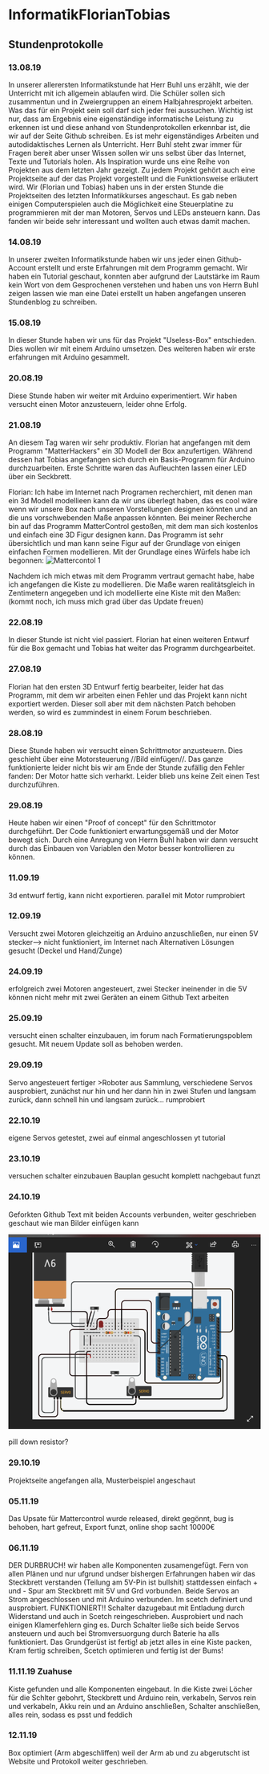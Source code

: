 # InformatikFlorianTobias

## Stundenprotokolle

### 13.08.19
In unserer allerersten Informatikstunde hat Herr Buhl uns erzählt, wie der Unterricht mit ich allgemein ablaufen wird. Die Schüler sollen sich zusammentun und in Zweiergruppen an einem Halbjahresprojekt arbeiten. Was das für ein Projekt sein soll darf sich jeder frei aussuchen. Wichtig ist nur, dass am Ergebnis eine eigenständige informatische Leistung zu erkennen ist und diese anhand von Stundenprotokollen erkennbar ist, die wir auf der Seite Github schreiben. Es ist mehr eigenständiges Arbeiten und autodidaktisches Lernen als Unterricht. Herr Buhl steht zwar immer für Fragen bereit aber unser Wissen sollen wir uns selbst über das Internet, Texte und Tutorials holen.
Als Inspiration wurde uns eine Reihe von Projekten aus dem letzten Jahr gezeigt. Zu jedem Projekt gehört auch eine Projektseite auf der das Projekt vorgestellt und die Funktionsweise erläutert wird.
Wir (Florian und Tobias) haben uns in der ersten Stunde die Projektseiten des letzten Informatikkurses angeschaut. Es gab neben einigen Computerspielen auch die Möglichkeit eine Steuerplatine zu programmieren mit der man Motoren, Servos und LEDs ansteuern kann. Das fanden wir beide sehr interessant und wollten auch etwas damit machen.


### 14.08.19
In unserer zweiten Informatikstunde haben wir uns jeder einen Github-Account erstellt und erste Erfahrungen mit dem Programm gemacht. Wir haben ein Tutorial geschaut, konnten aber aufgrund der Lautstärke im Raum kein Wort von dem Gesprochenen verstehen und haben uns von Herrn Buhl zeigen lassen wie man eine Datei erstellt un haben angefangen unseren Stundenblog zu schreiben.

### 15.08.19
In dieser Stunde haben wir uns für das Projekt "Useless-Box" entschieden. Dies wollen wir mit einem Arduino umsetzen. Des weiteren haben wir erste erfahrungen mit Arduino gesammelt.

### 20.08.19
Diese Stunde haben wir weiter mit Arduino experimentiert. Wir haben versucht einen Motor anzusteuern, leider ohne Erfolg.

### 21.08.19
An diesem Tag waren wir sehr produktiv. Florian hat angefangen mit dem Programm "MatterHackers" ein 3D Modell der Box anzufertigen. Während dessen hat Tobias angefangen sich durch ein Basis-Programm für Arduino durchzuarbeiten. Erste Schritte waren das Aufleuchten lassen einer LED über ein Seckbrett.

Florian:
Ich habe im Internet nach Programen recherchiert, mit denen man ein 3d Modell modellieen kann da wir uns überlegt haben, das es cool wäre wenn wir unsere Box nach unseren Vorstellungen designen könnten und an die uns vorschwebenden Maße anpassen könnten.
Bei meiner Recherche bin auf das Programm MatterControl gestoßen, mit dem man sich kostenlos und einfach eine 3D Figur designen kann. Das Programm ist sehr übersichtlich und man kann seine Figur auf der Grundlage von einigen einfachen Formen modellieren.
Mit der Grundlage eines Würfels habe ich begonnen:
![Mattercontol 1](https://raw.githubusercontent.com/Florianovic/InformatikFlorianTobias/master/Matterhackers%20W%C3%BCrfel.PNG)

Nachdem ich mich etwas mit dem Programm vertraut gemacht habe, habe ich angefangen die Kiste zu modellieren. Die Maße waren realitätsgleich in Zentimetern angegeben und ich modellierte eine Kiste mit den Maßen: (kommt noch, ich muss mich grad über das Update freuen)


### 22.08.19
In dieser Stunde ist nicht viel passiert. Florian hat einen weiteren Entwurf für die Box gemacht und Tobias hat weiter das Programm durchgearbeitet.

### 27.08.19
Florian hat den ersten 3D Entwurf fertig bearbeiter, leider hat das Programm, mit dem wir arbeiten einen Fehler und das Projekt kann nicht exportiert werden. Dieser soll aber mit dem nächsten Patch behoben werden, so wird es zummindest in einem Forum beschrieben.

### 28.08.19
Diese Stunde haben wir versucht einen Schrittmotor anzusteuern. Dies geschieht über eine Motorsteuerung //Bild einfügen//. Das ganze funktionierte leider nicht bis wir am Ende der Stunde zufällig den Fehler fanden: Der Motor hatte sich verharkt. Leider blieb uns keine Zeit einen Test durchzuführen.

### 29.08.19
Heute haben wir einen "Proof of concept" für den Schrittmotor durchgeführt. Der Code funktioniert erwartungsgemäß und der Motor bewegt sich. Durch eine Anregung von Herrn Buhl haben wir dann versucht durch das Einbauen von Variablen den Motor besser kontrollieren zu können.


### 11.09.19
3d entwurf fertig, kann nicht exportieren. 
parallel mit Motor rumprobiert

### 12.09.19
Versucht zwei Motoren gleichzeitig an Arduino anzuschließen, nur einen 5V stecker--> nicht funktioniert, im Internet nach Alternativen Lösungen gesucht
(Deckel und Hand/Zunge)

### 24.09.19
erfolgreich zwei Motoren angesteuert, zwei Stecker ineinender in die 5V
können nicht mehr mit zwei Geräten an einem Github Text arbeiten

### 25.09.19 
versucht einen schalter einzubauen, im forum nach Formatierungspoblem gesucht. Mit neuem Update soll as behoben werden.
  
### 29.09.19
Servo angesteuert
fertiger >Roboter aus Sammlung, verschiedene Servos ausprobiert, zunächst nur hin und her
dann hin in zwei Stufen und langsam zurück, dann schnell hin und langsam zurück... rumprobiert

### 22.10.19
eigene Servos getestet, zwei auf einmal angeschlossen yt tutorial

### 23.10.19
versuchen schalter einzubauen
Bauplan gesucht
komplett nachgebaut funzt

### 24.10.19
Geforkten Github Text mit beiden Accounts verbunden, weiter geschrieben
geschaut wie man Bilder einfügen kann

![Bauplan](https://github.com/Florianovic/InformatikFlorianTobias/blob/master/Bauplan.PNG)

pill down resistor?

### 29.10.19
Projektseite angefangen alla, Musterbeispiel angeschaut

### 05.11.19
Das Upsate für Mattercontrol wurde released, direkt gegönnt, bug is behoben, hart gefreut, Export funzt, online shop sacht 10000€

### 06.11.19
DER DURBRUCH! wir haben alle Komponenten zusamengefügt. Fern von allen Plänen und nur ufgrund undser bishergen Erfahrungen haben wir das Steckbrett verstanden (Teilung am 5V-Pin ist bullshit) stattdessen einfach + und - Spur am Steckbrett mit 5V und Grd vorbunden. Beide Servos an Strom angeschlossen und mit Arduino verbunden. Im scetch definiert und ausprobiert. FUNKTIONIERT!! Schalter dazugebaut mit Entladung durch Widerstand und auch in Scetch reingeschrieben. Ausprobiert und nach einigen Klamerfehlern ging es. Durch Schalter ließe sich beide Servos ansteuern und auch bei Stromversuorgung durch Baterie ha alls funktioniert. Das Grundgerüst ist fertig! ab jetzt alles in eine Kiste packen, Kram fertig schreiben, Scetch optimieren und fertig ist der Bums!

### 11.11.19 Zuahuse
Kiste gefunden und alle Komponenten eingebaut. In die Kiste zwei Löcher für die Schlter gebohrt, Steckbrett und Arduino rein, verkabeln, Servos rein und verkabeln, Akku rein und an Arduino anschließen, Schalter anschließen, alles rein, sodass es psst und feddich 

### 12.11.19
Box optimiert (Arm abgeschliffen) weil der Arm ab und zu abgerutscht ist
Website und Protokoll weiter geschrieben.
